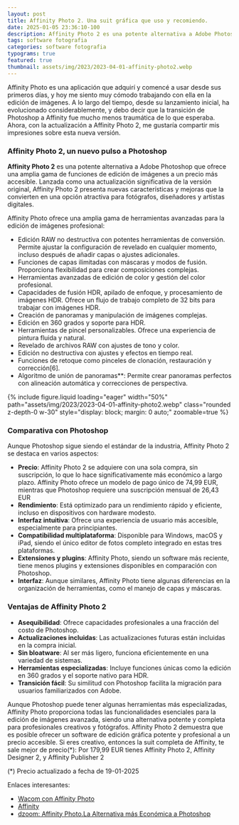 ```yaml
---
layout: post
title: Affinity Photo 2. Una suit gráfica que uso y recomiendo.
date: 2025-01-05 23:36:10-100
description: Affinity Photo 2 es una potente alternativa a Adobe Photoshop que ofrece una amplia gama de funciones de edición de imágenes a un precio más accesible.
tags: software fotografia
categories: software fotografia
typograms: true
featured: true
thumbnail: assets/img/2023/2023-04-01-affinity-photo2.webp
---
```


Affinity Photo es una aplicación que adquirí y comencé a usar desde sus primeros días, y hoy me siento muy cómodo trabajando con ella en la edición de imágenes. A lo largo del tiempo, desde su lanzamiento inicial, ha evolucionado considerablemente, y debo decir que la transición de Photoshop a Affinity fue mucho menos traumática de lo que esperaba. Ahora, con la actualización a Affinity Photo 2, me gustaría compartir mis impresiones sobre esta nueva versión.

### Affinity Photo 2, un nuevo pulso a Photoshop


**Affinity Photo 2** es una potente alternativa a Adobe Photoshop que ofrece una amplia gama de funciones de edición de imágenes a un precio más accesible.
Lanzada como una actualización significativa de la versión original, Affinity Photo 2 presenta nuevas características y mejoras que la convierten en una opción atractiva para fotógrafos, diseñadores y artistas digitales.

Affinity Photo ofrece una amplia gama de herramientas avanzadas para la edición de imágenes profesional:

- Edición RAW no destructiva con potentes herramientas de conversión. Permite ajustar la configuración de revelado en cualquier momento, incluso después de añadir capas o ajustes adicionales.
- Funciones de capas ilimitadas con máscaras y modos de fusión. Proporciona flexibilidad para crear composiciones complejas.
- Herramientas avanzadas de edición de color y gestión del color profesional.
- Capacidades de fusión HDR, apilado de enfoque, y procesamiento de imágenes HDR. Ofrece un flujo de trabajo completo de 32 bits para trabajar con imágenes HDR.
- Creación de panoramas y manipulación de imágenes complejas.
- Edición en 360 grados y soporte para HDR.
- Herramientas de pincel personalizables. Ofrece una experiencia de pintura fluida y natural.
- Revelado de archivos RAW con ajustes de tono y color.
- Edición no destructiva con ajustes y efectos en tiempo real.
- Funciones de retoque como pinceles de clonación, restauración y corrección[6].
- Algoritmo de unión de panoramas**: Permite crear panoramas perfectos con alineación automática y correcciones de perspectiva.

<div class="text-center">
{% include figure.liquid loading="eager" width="50%" path="assets/img/2023/2023-04-01-affinity-photo2.webp" class="rounded z-depth-0 w-30" style="display: block; margin: 0 auto;" zoomable=true %}   
</div>

### Comparativa con Photoshop

Aunque Photoshop sigue siendo el estándar de la industria, Affinity Photo 2 se destaca en varios aspectos:

- **Precio**: Affinity Photo 2 se adquiere con una sola compra, sin suscripción, lo que lo hace significativamente más económico a largo plazo. Affinity Photo ofrece un modelo de pago único de 74,99 EUR, mientras que Photoshop requiere una suscripción mensual de 26,43 EUR
- **Rendimiento**: Está optimizado para un rendimiento rápido y eficiente, incluso en dispositivos con hardware modesto.
- **Interfaz intuitiva**: Ofrece una experiencia de usuario más accesible, especialmente para principiantes.
- **Compatibilidad multiplataforma**: Disponible para Windows, macOS y iPad, siendo el único editor de fotos completo integrado en estas tres plataformas.
- **Extensiones y plugins**: Affinity Photo, siendo un software más reciente, tiene menos plugins y extensiones disponibles en comparación con Photoshop.
- **Interfaz**: Aunque similares, Affinity Photo tiene algunas diferencias en la organización de herramientas, como el manejo de capas y máscaras.

### Ventajas de Affinity Photo 2

- **Asequibilidad**: Ofrece capacidades profesionales a una fracción del costo de Photoshop.
- **Actualizaciones incluidas**: Las actualizaciones futuras están incluidas en la compra inicial.
- **Sin bloatware**: Al ser más ligero, funciona eficientemente en una variedad de sistemas.
- **Herramientas especializadas**: Incluye funciones únicas como la edición en 360 grados y el soporte nativo para HDR.
- **Transición fácil**: Su similitud con Photoshop facilita la migración para usuarios familiarizados con Adobe.

Aunque Photoshop puede tener algunas herramientas más especializadas, Affinity Photo proporciona todas las funcionalidades esenciales para la edición de imágenes avanzada, siendo una alternativa potente y completa para profesionales creativos y fotógrafos.
Affinity Photo 2 demuestra que es posible ofrecer un software de edición gráfica potente y profesional a un precio accesible.
Si eres creativo, entonces la suit completa de Affinity, te sale mejor de precio(*): Por 179,99 EUR tienes Affinity Photo 2, Affinity Designer 2, y Affinity Publisher 2

(*) Precio actualizado a fecha de 19-01-2025

Enlaces interesantes:
- [Wacom con Affinity Photo](https://estore.wacom.com/es-es/photo-editing-with-wacom-one-affinity-photo.html)
- [Affinity](https://affinity.serif.com/es/photo/)
- [dzoom: Affinity Photo.La Alternativa más Económica a Photoshop](https://www.dzoom.org.es/affinity-photo-alternativa-photoshop/)
